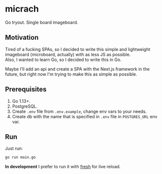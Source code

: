 # micrach
Go tryout. Single board imageboard.

## Motivation
Tired of a fucking SPAs, so I decided to write this simple and lightweight imageboard (microboard, actually) with as less JS as possible.  
Also, I wanted to learn Go, so I decided to write this in Go.

Maybe I'll add an api and create a SPA with the Next.js framework in the future, but right now I'm trying to make this as simple as possible.

## Prerequisites
1. Go 1.13+.
2. PostgreSQL.
3. Create `.env` file from `.env.example`, change env vars to your needs.
4. Create db with the name that is specified in `.env` file in `POSTGRES_URL` env var.

## Run
Just run:
```sh
go run main.go
```

**In development** I prefer to run it with [fresh](https://github.com/gravityblast/fresh) for live reload.